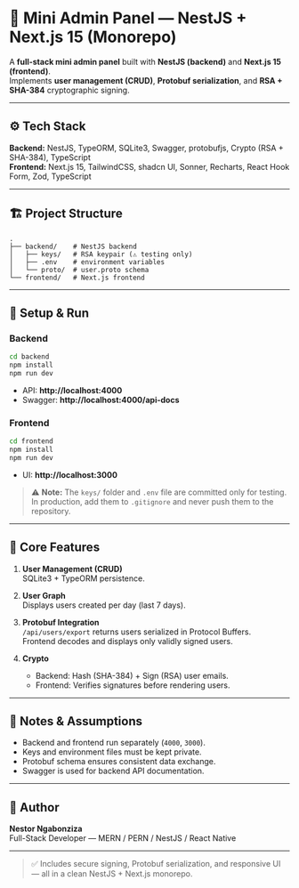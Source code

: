 # 🧩 Mini Admin Panel — NestJS + Next.js 15 (Monorepo)

A **full-stack mini admin panel** built with **NestJS (backend)** and **Next.js 15 (frontend)**.  
Implements **user management (CRUD)**, **Protobuf serialization**, and **RSA + SHA-384** cryptographic signing.

---

## ⚙️ Tech Stack

**Backend:** NestJS, TypeORM, SQLite3, Swagger, protobufjs, Crypto (RSA + SHA-384), TypeScript  
**Frontend:** Next.js 15, TailwindCSS, shadcn UI, Sonner, Recharts, React Hook Form, Zod, TypeScript

---

## 🏗️ Project Structure

```
.
├── backend/    # NestJS backend
│   ├── keys/   # RSA keypair (⚠️ testing only)
│   ├── .env    # environment variables
│   └── proto/  # user.proto schema
└── frontend/   # Next.js frontend
```

---

## 🚀 Setup & Run

### Backend

```bash
cd backend
npm install
npm run dev
```

- API: **http://localhost:4000**
- Swagger: **http://localhost:4000/api-docs**

### Frontend

```bash
cd frontend
npm install
npm run dev
```

- UI: **http://localhost:3000**

> ⚠️ **Note:** The `keys/` folder and `.env` file are committed only for testing.  
> In production, add them to `.gitignore` and never push them to the repository.

---

## 🔑 Core Features

1. **User Management (CRUD)**  
   SQLite3 + TypeORM persistence.

2. **User Graph**  
   Displays users created per day (last 7 days).

3. **Protobuf Integration**  
   `/api/users/export` returns users serialized in Protocol Buffers.  
   Frontend decodes and displays only validly signed users.

4. **Crypto**
   - Backend: Hash (SHA-384) + Sign (RSA) user emails.
   - Frontend: Verifies signatures before rendering users.

---

## 🧠 Notes & Assumptions

- Backend and frontend run separately (`4000`, `3000`).
- Keys and environment files must be kept private.
- Protobuf schema ensures consistent data exchange.
- Swagger is used for backend API documentation.

---

## 🧩 Author

**Nestor Ngabonziza**  
Full-Stack Developer — MERN / PERN / NestJS / React Native

---

> ✅ Includes secure signing, Protobuf serialization, and responsive UI — all in a clean NestJS + Next.js monorepo.
